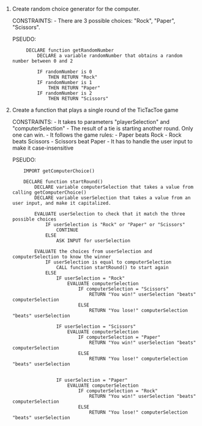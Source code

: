 1. Create random choice generator for the computer.

    CONSTRAINTS:
        - There are 3 possible choices: "Rock", "Paper", "Scissors".

    PSEUDO:
   ```
        DECLARE function getRandomNumber
            DECLARE a variable randomNumber that obtains a random number between 0 and 2

            IF randomNumber is 0
                THEN RETURN "Rock"
            IF randomNumber is 1
                THEN RETURN "Paper"
            IF randomNumber is 2
                THEN RETURN "Scissors"
   ```

3. Create a function that plays a single round of the TicTacToe game

    CONSTRAINTS:
        - It takes to parameters "playerSelection" and "computerSelection"
        - The result of a tie is starting another round. Only one can win.
        - It follows the game rules:
            - Paper beats Rock
            - Rock beats Scissors
            - Scissors beat Paper
        - It has to handle the user input to make it case-insensitive
    
    PSEUDO:
    ```
        IMPORT getComputerChoice()

        DECLARE function startRound()
            DECLARE variable computerSelection that takes a value from calling getComputerChoice()
            DECLARE variable userSelection that takes a value from an user input, and make it capitalized.
            
            EVALUATE userSelection to check that it match the three possible choices
                IF userSelection is "Rock" or "Paper" or "Scissors"
                    CONTINUE
                ELSE
                    ASK INPUT for userSelection
            
            EVALUATE the choices from userSelection and computerSelection to know the winner
                IF userSelection is equal to computerSelection
                    CALL function startRound() to start again
                ELSE
                    IF userSelection = "Rock"
                        EVALUATE computerSelection
                            IF computerSelection = "Scissors"
                                RETURN "You win!" userSelection "beats" computerSelection
                            ELSE
                                RETURN "You lose!" computerSelection "beats" userSelection

                    IF userSelection = "Scissors"
                        EVALUATE computerSelection
                            IF computerSelection = "Paper"
                                RETURN "You win!" userSelection "beats" computerSelection
                            ELSE
                                RETURN "You lose!" computerSelection "beats" userSelection

                    
                    IF userSelection = "Paper"
                        EVALUATE computerSelection
                            IF computerSelection = "Rock"
                                RETURN "You win!" userSelection "beats" computerSelection
                            ELSE
                                RETURN "You lose!" computerSelection "beats" userSelection
```
